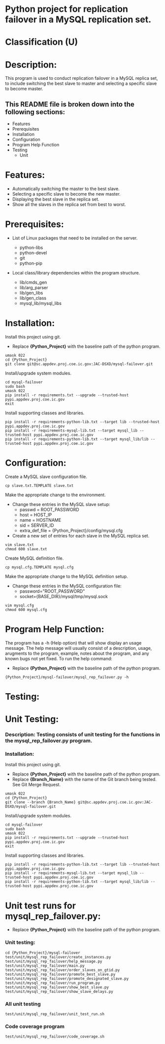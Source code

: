# Python project for replication failover in a MySQL replication set.
# Classification (U)

# Description:
  This program is used to conduct replication failover in a MySQL replica set, to include switching the best slave to master and selecting a specific slave to become master.


##  This README file is broken down into the following sections:
  * Features
  * Prerequisites
  * Installation
  * Configuration
  * Program Help Function
  * Testing
    - Unit


# Features:
  * Automatically switching the master to the best slave.
  * Selecting a specific slave to become the new master.
  * Displaying the best slave in the replica set.
  * Show all the slaves in the replica set from best to worst.

# Prerequisites:

  * List of Linux packages that need to be installed on the server.
    - python-libs
    - python-devel
    - git
    - python-pip

  * Local class/library dependencies within the program structure.
    - lib/cmds_gen
    - lib/arg_parser
    - lib/gen_libs
    - lib/gen_class
    - mysql_lib/mysql_libs


# Installation:

Install this project using git.
  * Replace **{Python_Project}** with the baseline path of the python program.

```
umask 022
cd {Python_Project}
git clone git@sc.appdev.proj.coe.ic.gov:JAC-DSXD/mysql-failover.git
```

Install/upgrade system modules.

```
cd mysql-failover
sudo bash
umask 022
pip install -r requirements.txt --upgrade --trusted-host pypi.appdev.proj.coe.ic.gov
exit
```

Install supporting classes and libraries.

```
pip install -r requirements-python-lib.txt --target lib --trusted-host pypi.appdev.proj.coe.ic.gov
pip install -r requirements-mysql-lib.txt --target mysql_lib --trusted-host pypi.appdev.proj.coe.ic.gov
pip install -r requirements-python-lib.txt --target mysql_lib/lib --trusted-host pypi.appdev.proj.coe.ic.gov
```

# Configuration:

Create a MySQL slave configuration file.

```
cp slave.txt.TEMPLATE slave.txt
```

Make the appropriate change to the environment.
  * Change these entries in the MySQL slave setup:
    - passwd = ROOT_PASSWORD
    - host = HOST_IP
    - name = HOSTNAME
    - sid = SERVER_ID
    - extra_def_file = {Python_Project}/config/mysql.cfg
  * Create a new set of entries for each slave in the MySQL replica set.

```
vim slave.txt
chmod 600 slave.txt
```

Create MySQL definition file.

```
cp mysql.cfg.TEMPLATE mysql.cfg
```

Make the appropriate change to the MySQL definition setup.
  * Change these entries in the MySQL configuration file:
    - password="ROOT_PASSWORD"
    - socket={BASE_DIR}/mysql/tmp/mysql.sock

```
vim mysql.cfg
chmod 600 mysql.cfg
```


# Program Help Function:

  The program has a -h (Help option) that will show display an usage message.  The help message will usually consist of a description, usage, arugments to the program, example, notes about the program, and any known bugs not yet fixed.  To run the help command:
  * Replace **{Python_Project}** with the baseline path of the python program.

```
{Python_Project}/mysql-failover/mysql_rep_failover.py -h
```


# Testing:


# Unit Testing:

### Description: Testing consists of unit testing for the functions in the mysql_rep_failover.py program.

### Installation:

Install this project using git.
  * Replace **{Python_Project}** with the baseline path of the python program.
  * Replace **{Branch_Name}** with the name of the Git branch being tested.  See Git Merge Request.

```
umask 022
cd {Python_Project}
git clone --branch {Branch_Name} git@sc.appdev.proj.coe.ic.gov:JAC-DSXD/mysql-failover.git
```

Install/upgrade system modules.

```
cd mysql-failover
sudo bash
umask 022
pip install -r requirements.txt --upgrade --trusted-host pypi.appdev.proj.coe.ic.gov
exit
```

Install supporting classes and libraries.

```
pip install -r requirements-python-lib.txt --target lib --trusted-host pypi.appdev.proj.coe.ic.gov
pip install -r requirements-mysql-lib.txt --target mysql_lib --trusted-host pypi.appdev.proj.coe.ic.gov
pip install -r requirements-python-lib.txt --target mysql_lib/lib --trusted-host pypi.appdev.proj.coe.ic.gov
```


# Unit test runs for mysql_rep_failover.py:
  * Replace **{Python_Project}** with the baseline path of the python program.

### Unit testing:
```
cd {Python_Project}/mysql-failover
test/unit/mysql_rep_failover/create_instances.py
test/unit/mysql_rep_failover/help_message.py
test/unit/mysql_rep_failover/main.py
test/unit/mysql_rep_failover/order_slaves_on_gtid.py
test/unit/mysql_rep_failover/promote_best_slave.py
test/unit/mysql_rep_failover/promote_designated_slave.py
test/unit/mysql_rep_failover/run_program.py
test/unit/mysql_rep_failover/show_best_slave.py
test/unit/mysql_rep_failover/show_slave_delays.py
```

### All unit testing
```
test/unit/mysql_rep_failover/unit_test_run.sh
```

### Code coverage program
```
test/unit/mysql_rep_failover/code_coverage.sh
```

